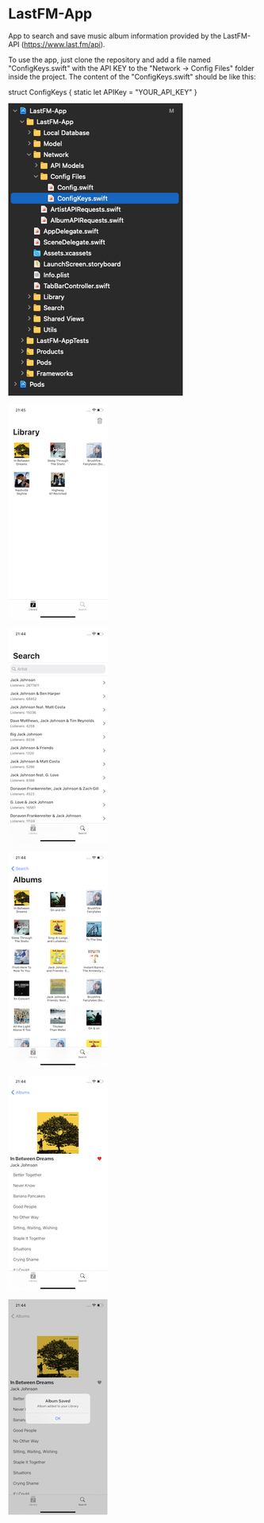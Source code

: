 # LastFM-App
App to search and save music album information provided by the LastFM-API (https://www.last.fm/api). 

To use the app, just clone the repository and add a file named "ConfigKeys.swift" with the API KEY to the "Network -> Config Files" folder inside the project.
The content of the "ConfigKeys.swift" should be like this:

struct ConfigKeys {
    static let APIKey = "YOUR_API_KEY"
}

![Config Keys](https://github.com/erichflock/LastFM-App/blob/main/AppStructure_ConfigKeys.png)

![Library With Saved Albums](https://github.com/erichflock/LastFM-App/blob/main/library_with_saved_albums.jpeg)

![Search](https://github.com/erichflock/LastFM-App/blob/main/search.jpeg)

![Search Albums](https://github.com/erichflock/LastFM-App/blob/main/search_album.jpeg)

![Album Saved](https://github.com/erichflock/LastFM-App/blob/main/album_details_saved.jpeg)

![Album Saved With Alert](https://github.com/erichflock/LastFM-App/blob/main/album_details_saved_with_alert.jpeg)
